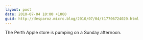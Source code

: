 ```yaml
---
layout: post
date: 2010-07-04 10:00 +1000
guid: http://desparoz.micro.blog/2010/07/04/t17706724020.html
---
```

The Perth Apple store is pumping on a Sunday afternoon.
